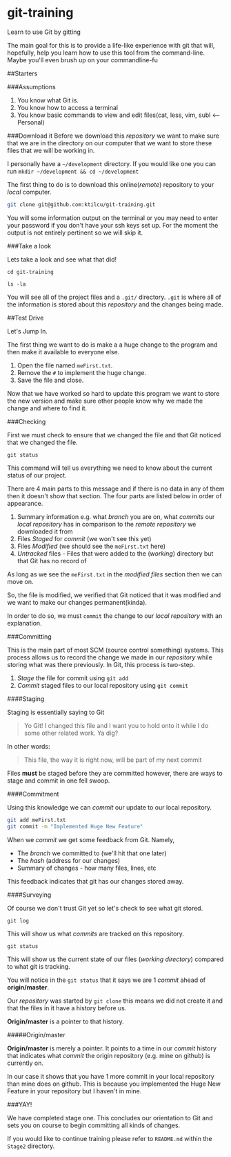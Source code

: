 git-training
============
Learn to use Git by gitting

The main goal for this is to provide a life-like experience with git that will, hopefully, help you learn how to use this tool from the command-line.  Maybe you'll even brush up on your commandline-fu

##Starters

###Assumptions
1. You know what Git is.
2. You know how to access a terminal
3. You know basic commands to view and edit files(cat, less, vim, subl <-- Personal)

###Download it
Before we download this *repository* we want to make sure that we are in the directory on our computer that we want to store these files that we will be working in. 

I personally have a `~/development` directory.  If you would like one you can run `mkdir ~/development && cd ~/development`

The first thing to do is to download this online(_remote_) repository to your _local_ computer. 

```bash
git clone git@github.com:ktilcu/git-training.git
```

You will some information output on the terminal or you may need to enter your password if you don't have your ssh keys set up. For the moment the output is not entirely pertinent so we will skip it.

###Take a look

Lets take a look and see what that did!

`cd git-training`

`ls -la`

You will see all of the project files and a `.git/` directory. `.git` is where all of the information is stored about this *repository* and the changes being made.

##Test Drive

Let's Jump In.

The first thing we want to do is make a a huge change to the program and then make it available to everyone else.

1. Open the file named `meFirst.txt`. 
2. Remove the `#` to implement the huge change.
3. Save the file and close.

Now that we have worked so hard to update this program we want to store the new version and make sure other people know why we made the change and where to find it.

###Checking

First we must check to ensure that we changed the file and that Git noticed that we changed the file.

`git status`

This command will tell us everything we need to know about the current status of our project.

There are 4 main parts to this message and if there is no data in any of them then it doesn't show that section. The four parts are listed below in order of appearance.

1. Summary information e.g. what *branch* you are on, what *commits* our *local* *repository* has in comparison to the *remote* *repository* we downloaded it from
2. Files *Staged* for *commit* (we won't see this yet)
3. Files *Modified* (we should see the `meFirst.txt` here)
4. *Untracked* files - Files that were added to the  (*working*) directory but that Git has no record of

As long as we see the `meFirst.txt` in the *modified files* section then we can move on.

So, the file is modified, we verified that Git noticed that it was modified and we want to make our changes permanent(kinda).

In order to do so, we must `commit` the change to our *local repository* with an explanation.


###Committing

This is the main part of most SCM (source control something) systems. This process allows us to record the change we made in our *repository* while storing what was there previously. In Git, this process is two-step.

1. *Stage* the file for commit using `git add`
2. *Commit* staged files to our local repository using `git commit`

####Staging

Staging is essentially saying to Git

> Yo Git! I changed this file and I want you to hold onto it while I do some other related work. Ya dig?

In other words:
> This file, the way it is right now, will be part of my next commit

Files **must** be staged before they are committed however, there are ways to stage and commit in one fell swoop.

####Commitment

Using this knowledge we can *commit* our update to our local repository.

```bash
git add meFirst.txt
git commit -m "Implemented Huge New Feature"
```

When we *commit* we get some feedback from Git. Namely,
* The *branch* we committed to (we'll hit that one later)
* The *hash* (address for our changes)
* Summary of changes - how many files, lines, etc

This feedback indicates that git has our changes stored away.

####Surveying

Of course we don't trust Git yet so let's check to see what git stored. 

`git log`

This will show us what *commits* are tracked on this repository.

`git status` 

This will show us the current state of our files (*working directory*) compared to what git is tracking.

You will notice in the `git status` that it says we are 1 *commit* ahead of **origin/master**.

Our *repository* was started by `git clone` this means we did not create it and that the files in it have a history before us. 

**Origin/master** is a pointer to that history.  

#####Origin/master

**Origin/master** is merely a pointer. It points to a time in our *commit* history that indicates what *commit* the origin repository (e.g. mine on github) is currently on.

In our case it shows that you have 1 more commit in your local repository than mine does on github. This is because you implemented the Huge New Feature in your repository but I haven't in mine.

###YAY!

We have completed stage one. This concludes our orientation to Git and sets you on course to begin committing all kinds of changes. 

If you would like to continue training please refer to `README.md` within the `Stage2` directory.







